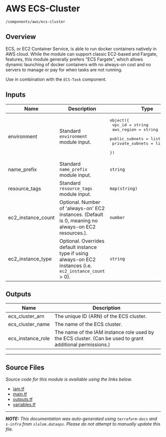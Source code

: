 
# AWS ECS-Cluster

`/components/aws/ecs-cluster`

## Overview


ECS, or EC2 Container Service, is able to run docker containers natively in AWS cloud. While the module can support classic EC2-based and Fargate,
features, this module generally prefers "ECS Fargete", which allows dynamic launching of docker containers with no always-on cost and no servers
to manage or pay for when tasks are not running.

Use in combination with the `ECS-Task` component.

## Inputs

| Name | Description | Type | Default | Required |
|------|-------------|------|---------|:-----:|
| environment | Standard `environment` module input. | <pre>object({<br>    vpc_id          = string<br>    aws_region      = string<br>    public_subnets  = list(string)<br>    private_subnets = list(string)<br>  })</pre> | n/a | yes |
| name\_prefix | Standard `name_prefix` module input. | `string` | n/a | yes |
| resource\_tags | Standard `resource_tags` module input. | `map(string)` | n/a | yes |
| ec2\_instance\_count | Optional. Number of 'always-on' EC2 instances. (Default is 0, meaning no always-on EC2 resources.). | `number` | `0` | no |
| ec2\_instance\_type | Optional. Overrides default instance type if using always-on EC2 instances (i.e. `ec2_instance_count` > 0). | `string` | `"m4.xlarge"` | no |

## Outputs

| Name | Description |
|------|-------------|
| ecs\_cluster\_arn | The unique ID (ARN) of the ECS cluster. |
| ecs\_cluster\_name | The name of the ECS cluster. |
| ecs\_instance\_role | The name of the IAM instance role used by the ECS cluster. (Can be used to grant additional permissions.) |

---------------------

## Source Files

_Source code for this module is available using the links below._

* [iam.tf](iam.tf)
* [main.tf](main.tf)
* [outputs.tf](outputs.tf)
* [variables.tf](variables.tf)

---------------------

_**NOTE:** This documentation was auto-generated using
`terraform-docs` and `s-infra` from `slalom.dataops`.
Please do not attempt to manually update this file._
